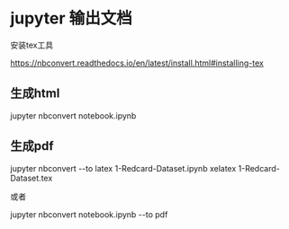 # jupyter 输出文档

安装tex工具

https://nbconvert.readthedocs.io/en/latest/install.html#installing-tex

## 生成html
jupyter nbconvert notebook.ipynb


## 生成pdf

jupyter nbconvert --to latex 1-Redcard-Dataset.ipynb
xelatex 1-Redcard-Dataset.tex

或者

jupyter nbconvert notebook.ipynb --to pdf